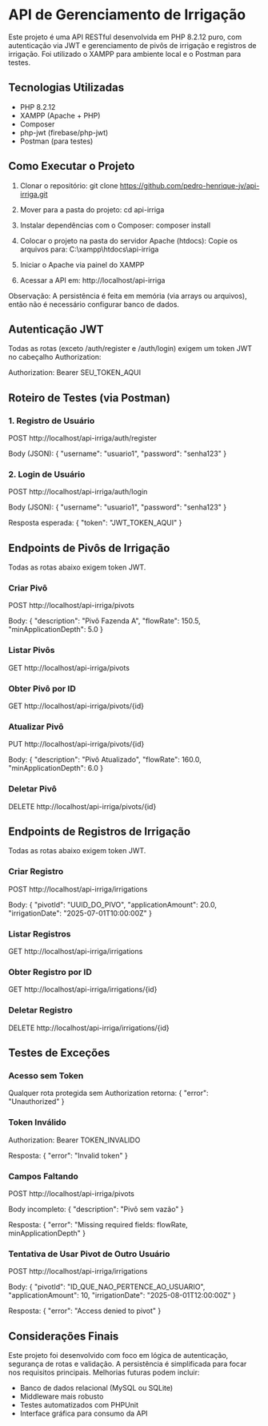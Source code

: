 # API de Gerenciamento de Irrigação

Este projeto é uma API RESTful desenvolvida em PHP 8.2.12 puro, com autenticação via JWT e gerenciamento de pivôs de irrigação e registros de irrigação. Foi utilizado o XAMPP para ambiente local e o Postman para testes.

## Tecnologias Utilizadas

- PHP 8.2.12
- XAMPP (Apache + PHP)
- Composer
- php-jwt (firebase/php-jwt)
- Postman (para testes)

## Como Executar o Projeto

1. Clonar o repositório:
   git clone https://github.com/pedro-henrique-jv/api-irriga.git

2. Mover para a pasta do projeto:
   cd api-irriga

3. Instalar dependências com o Composer:
   composer install

4. Colocar o projeto na pasta do servidor Apache (htdocs):
   Copie os arquivos para: C:\xampp\htdocs\api-irriga

5. Iniciar o Apache via painel do XAMPP

6. Acessar a API em:
   http://localhost/api-irriga

Observação: A persistência é feita em memória (via arrays ou arquivos), então não é necessário configurar banco de dados.

## Autenticação JWT

Todas as rotas (exceto /auth/register e /auth/login) exigem um token JWT no cabeçalho Authorization:

Authorization: Bearer SEU_TOKEN_AQUI

## Roteiro de Testes (via Postman)

### 1. Registro de Usuário

POST http://localhost/api-irriga/auth/register

Body (JSON):
{
  "username": "usuario1",
  "password": "senha123"
}

### 2. Login de Usuário

POST http://localhost/api-irriga/auth/login

Body (JSON):
{
  "username": "usuario1",
  "password": "senha123"
}

Resposta esperada:
{
  "token": "JWT_TOKEN_AQUI"
}

## Endpoints de Pivôs de Irrigação

Todas as rotas abaixo exigem token JWT.

### Criar Pivô

POST http://localhost/api-irriga/pivots

Body:
{
  "description": "Pivô Fazenda A",
  "flowRate": 150.5,
  "minApplicationDepth": 5.0
}

### Listar Pivôs

GET http://localhost/api-irriga/pivots

### Obter Pivô por ID

GET http://localhost/api-irriga/pivots/{id}

### Atualizar Pivô

PUT http://localhost/api-irriga/pivots/{id}

Body:
{
  "description": "Pivô Atualizado",
  "flowRate": 160.0,
  "minApplicationDepth": 6.0
}

### Deletar Pivô

DELETE http://localhost/api-irriga/pivots/{id}

## Endpoints de Registros de Irrigação

Todas as rotas abaixo exigem token JWT.

### Criar Registro

POST http://localhost/api-irriga/irrigations

Body:
{
  "pivotId": "UUID_DO_PIVO",
  "applicationAmount": 20.0,
  "irrigationDate": "2025-07-01T10:00:00Z"
}

### Listar Registros

GET http://localhost/api-irriga/irrigations

### Obter Registro por ID

GET http://localhost/api-irriga/irrigations/{id}

### Deletar Registro

DELETE http://localhost/api-irriga/irrigations/{id}

## Testes de Exceções

### Acesso sem Token

Qualquer rota protegida sem Authorization retorna:
{
  "error": "Unauthorized"
}

### Token Inválido

Authorization: Bearer TOKEN_INVALIDO

Resposta:
{
  "error": "Invalid token"
}

### Campos Faltando

POST http://localhost/api-irriga/pivots

Body incompleto:
{
  "description": "Pivô sem vazão"
}

Resposta:
{
  "error": "Missing required fields: flowRate, minApplicationDepth"
}

### Tentativa de Usar Pivot de Outro Usuário

POST http://localhost/api-irriga/irrigations

Body:
{
  "pivotId": "ID_QUE_NAO_PERTENCE_AO_USUARIO",
  "applicationAmount": 10,
  "irrigationDate": "2025-08-01T12:00:00Z"
}

Resposta:
{
  "error": "Access denied to pivot"
}

## Considerações Finais

Este projeto foi desenvolvido com foco em lógica de autenticação, segurança de rotas e validação. A persistência é simplificada para focar nos requisitos principais. Melhorias futuras podem incluir:

- Banco de dados relacional (MySQL ou SQLite)
- Middleware mais robusto
- Testes automatizados com PHPUnit
- Interface gráfica para consumo da API
